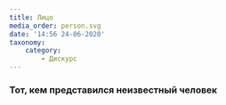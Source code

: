 ```yaml
---
title: Лицо
media_order: person.svg
date: '14:56 24-06-2020'
taxonomy:
    category:
        - Дискурс
---
```


### Тот, кем представился неизвестный человек
